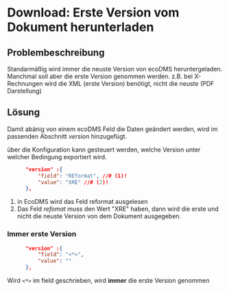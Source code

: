 # Download: Erste Version vom Dokument herunterladen 


## Problembeschreibung
Standarmäßig wird immer die neuste Version von ecoDMS heruntergeladen. 
Manchmal soll aber die erste Version genommen werden. 
z.B. bei X-Rechnungen wird die XML (erste Version) benötigt, nicht die neuste (PDF Darstellung)



## Lösung
Damit abänig von einem ecoDMS Feld die Daten geändert werden, wird im passenden Abschnitt *version* hinzugefügt. 

über die Konfiguration kann gesteuert werden, welche Version unter welcher Bedingung exportiert wird. 

```JSON title="versionierung"
      "version" :{
          "field": "REformat", //# (1)!
          "value": "XRE" //# (2)!
      }, 

```

1. in EcoDMS wird das Feld reformat ausgelesen
2. Das Feld *refomat* muss den Wert "XRE" haben, dann wird die erste und nicht die neuste Version von dem Dokument ausgegeben.  


### Immer erste Version

```JSON title="versionierung"
      "version" :{
          "field": "<*>", 
          "value": "" 
      }, 

```

Wird ```<*>``` im field geschrieben, wird **immer** die erste Version genommen


